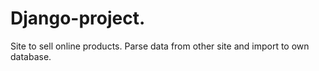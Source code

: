 # Django-project. 
Site to sell online products.
Parse data from other site and import to own database. 
